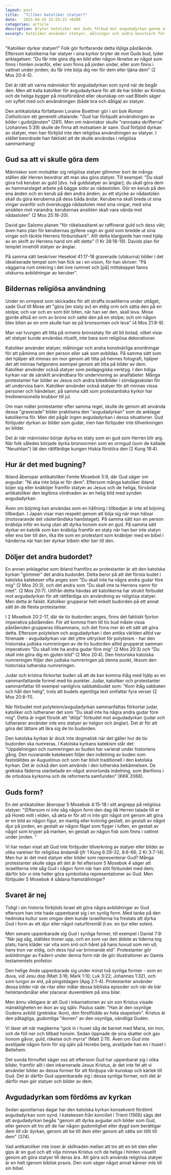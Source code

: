 ```yaml
---
layout: post
title:  "Tillber katoliker statyer?"
date:   2021-04-25 15:55:22 +0200
categories: article
description: Bryter katoliker mot Guds förbud mot avgudadyrkan genom att dyrka statyer? Vi sätter stopp för detta falska påstående en gång för alla.
excerpt: Katoliker använder statyer, målningar och andra konstverk för att påminna om den person eller sak som avbildas. På samma sätt som det hjälper att minnas sin mamma genom att titta på hennes fotografi, hjälper det att minnas helgonens exempel genom att titta på bilder av dem. Katoliker använder också statyer som undervisningsverktyg. I den tidiga kyrkan var de särskilt användbara för undervisning av analfabeter. 
---
```


"Katoliker dyrkar statyer!" Folk gör fortfarande detta löjliga påstående. Eftersom katolikerna har statyer i sina kyrkor bryter de mot Guds bud, lyder anklagelsen: "Du får inte göra dig en bild eller någon liknelse av något som finns i himlen ovanför, eller som finns på jorden under, eller som finns i vattnet under jorden; du får inte böja dig ner för dem eller tjäna dem" (2 Mos 20:4-5).

Det är rätt att varna människor för avgudadyrkan som synd när de begår den. Men att kalla katoliker för avgudadyrkare för att de har bilder av Kristus och de heliga bygger på missförstånd eller okunskap om vad Bibeln säger om syftet med och användningen (både bra och dåliga) av statyer.

Den antikatolska författaren Loraine Boettner gör i sin bok *Roman Catholicism* ett generellt uttalande: "Gud har förbjudit användningen av bilder i gudstjänsten" (281). Men om människor skulle "rannsaka skrifterna" (Johannes 5:39) skulle de finna att motsatsen är sann. Gud förbjöd dyrkan av statyer, men han förbjöd inte den religiösa användningen av statyer. I stället beordrade han faktiskt att de skulle användas i religiösa sammanhang!


## Gud sa att vi skulle göra dem

Människor som motsätter sig religiösa statyer glömmer bort de många ställen där Herren beordrar att man ska göra statyer. Till exempel: "Du skall göra två keruber av guld [dvs. två guldstatyer av änglar]; du skall göra dem av hammarslaget arbete på bägge sidor av nådastolen. Gör en kerub på den ena änden och en kerub på den andra änden; av ett stycke av nådastolen skall du göra keruberna på dess båda ändar. Keruberna skall breda ut sina vingar ovanför och överskugga nådastolen med sina vingar, med sina ansikten mot varandra; kerubernas ansikten skall vara vända mot nådastolen" (2 Mos 25:18-20).

David gav Salomo planen "för rökelsealtaret av raffinerat guld och dess vikt; även hans plan för kerubernas gyllene vagn av guld som bredde ut sina vingar och täckte Herrens förbundsark". Allt detta klargjorde han med hjälp av en skrift av Herrens hand om allt detta" (1 Kr 28:18-19). Davids plan för templet innehöll statyer av änglar.

På samma sätt beskriver Hesekiel 41:17-18 graverade (utskurna) bilder i det idealiserade tempel som han fick se i en vision, för han skriver: "På väggarna runt omkring i det inre rummet och [på] mittskeppet fanns utskurna avbildningar av keruber".

## Bildernas religiösa användning

Under en ormpest som skickades för att straffa israeliterna under uttåget, sade Gud till Mose att "göra [en staty av] en eldig orm och sätta den på en stolpe; och var och en som blir biten, när han ser den, skall leva. Mose gjorde alltså en orm av brons och satte den på en stolpe; och om någon blev biten av en orm skulle han se på bronsormen och leva" (4 Mos 21:8-9).

Man var tvungen att titta på ormens bronsstaty för att bli botad, vilket visar att statyer kunde användas rituellt, inte bara som religiösa dekorationer.

Katoliker använder statyer, målningar och andra konstnärliga anordningar för att påminna om den person eller sak som avbildas. På samma sätt som det hjälper att minnas sin mor genom att titta på hennes fotografi, hjälper det att minnas helgonens exempel genom att titta på bilder av dem. Katoliker använder också statyer som pedagogiska verktyg. I den tidiga kyrkan var de särskilt användbara för undervisning av analfabeter. Många protestanter har bilder av Jesus och andra bibelbilder i söndagsskolan för att undervisa barn. Katoliker använder också statyer för att minnas vissa personer och händelser, på samma sätt som protestantiska kyrkor har tredimensionella krubbor till jul.

Om man mäter protestanter efter samma regel, skulle de genom att använda dessa "graverade" bilder praktisera den "avgudadyrkan" som de anklagar katolikerna för. Men det pågår ingen avgudadyrkan i dessa situationer. Gud förbjuder dyrkan av bilder som gudar, men han förbjuder inte tillverkningen av bilder.

Det är när människor börjar dyrka en staty som en gud som Herren blir arg. När folk således började dyrka bronsormen som en ormgud (som de kallade "Neushtan") lät den rättfärdige kungen Hiskia förstöra den (2 Kung 18:4).

## Hur är det med bugning?

Ibland åberopar antikatoliker Femte Mosebok 5:9, där Gud säger om avgudar: "Ni ska inte böja er för dem". Eftersom många katoliker ibland böjer sig eller knäböjer framför statyer av Jesus och de heliga, förväxlar antikatoliker den legitima vördnaden av en helig bild med synden avgudadyrkan.

Även om böjning kan användas som en hållning i tillbedjan är inte all böjning tillbedjan. I Japan visar man respekt genom att böja sig när man hälsar (motsvarande det västerländska handslaget). På samma sätt kan en person knäböja inför en kung utan att dyrka honom som en gud. På samma sätt dyrkar en katolik som kan knäböja framför en staty när han ber inte statyn eller ens ber till den, lika lite som en protestant som knäböjer med en bibel i händerna när han ber dyrkar bibeln eller ber till den.


## Döljer det andra budordet?

En annan anklagelse som ibland framförs av protestanter är att den katolska kyrkan "gömmer" det andra budordet. Detta beror på att det första budet i katolska katekeser ofta anges som "Du skall inte ha några andra gudar före mig" (2 Mos 20:3), och det andra som "Du skall inte ta Herrens namn för intet". (2 Mos 20:7). Utifrån detta hävdas att katolikerna har strukit förbudet mot avgudadyrkan för att rättfärdiga sin användning av religiösa statyer. Men detta är falskt. Katoliker grupperar helt enkelt budorden på ett annat sätt än de flesta protestanter.

I 2 Mosebok 20:2-17, där de tio budorden anges, finns det faktiskt fjorton imperativa påståenden. För att komma fram till tio bud måste vissa påståenden grupperas tillsammans, och det finns mer än ett sätt att göra detta. Eftersom polyteism och avgudadyrkan i den antika världen alltid var förenade - avgudadyrkan var det yttre uttrycket för polyteism - har den historiska judiska numreringen av de tio budorden alltid grupperat samman imperativen "Du skall inte ha andra gudar före mig" (2 Mos 20:3) och "Du skall inte göra dig en gjuten bild" (2 Mos 20:4). Den historiska katolska numreringen följer den judiska numreringen på denna punkt, liksom den historiska lutherska numreringen.

Judar och kristna förkortar buden så att de kan komma ihåg med hjälp av en sammanfattande formel med tio punkter. Judar, katoliker och protestanter sammanfattar till exempel vanligtvis sabbatsbudet som: "Kom ihåg sabbaten och håll den helig", trots att budets egentliga text omfattar fyra verser (2 Mos 20:8-11).

När förbudet mot polyteism/avgudadyrkan sammanfattas förkortar judar, katoliker och lutheraner det som "Du skall inte ha några andra gudar före mig". Detta är inget försök att "dölja" förbudet mot avgudadyrkan (judar och lutheraner använder inte ens statyer av helgon och änglar). Det är för att göra det lättare att lära sig de tio budorden.

Den katolska kyrkan är dock inte dogmatisk när det gäller hur de tio budorden ska numreras. I Katolska kyrkans katekism står det: "Uppdelningen och numreringen av buden har varierat under historiens gång. Den nuvarande katekesen följer den indelning av buden som fastställdes av Augustinus och som har blivit traditionell i den katolska kyrkan. Det är också den som används i den lutherska bekännelsen. De grekiska fäderna utarbetade en något annorlunda indelning, som återfinns i de ortodoxa kyrkorna och de reformerta samfunden" (KKK 2066).

## Guds form?

En del antikatoliker åberopar 5 Mosebok 4:15-18 i sitt angrepp på religiösa statyer: "[Eftersom ni inte såg någon form den dag då Herren talade till er på Horeb mitt i elden, så akta er för att ni inte gör något ont genom att göra er en bild av någon figur, en manlig eller kvinnlig gestalt, en gestalt av något djur på jorden, en gestalt av någon fågel som flyger i luften, en gestalt av något som kryper på marken, en gestalt av någon fisk som finns i vattnet under jorden. "

Vi har redan visat att Gud inte förbjuder tillverkning av statyer eller bilder av olika varelser för religiösa ändamål (jfr 1 Kung 6:29-32, 8:6-66; 2 Kr 3:7-14). Men hur är det med statyer eller bilder som representerar Gud? Många protestanter skulle säga att det är fel eftersom 5 Mosebok 4 säger att israeliterna inte såg Gud i någon form när han slöt förbundet med dem; därför bör vi inte heller göra symboliska representationer av Gud. Men förbjuder 5 Mosebok 4 sådana framställningar?


## Svaret är nej

Tidigt i sin historia förbjöds Israel att göra några avbildningar av Gud eftersom han inte hade uppenbarat sig i en synlig form. Med tanke på den hedniska kultur som omgav dem kunde israeliterna ha frestats att dyrka Gud i form av ett djur eller något naturföremål (t.ex. en tjur eller solen).

Men senare uppenbarade sig Gud i synliga former, till exempel i Daniel 7:9: "När jag såg, ställdes troner upp, och en som var den äldste av tiderna tog plats; hans kläder var vita som snö och håret på hans huvud som ren ull; hans tron var eldig, och dess hjul var brinnande eld". Protestanter gör avbildningar av Fadern under denna form när de gör illustrationer av Gamla testamentets profetior.

Den helige Ande uppenbarade sig under minst två synliga former - som en duva, vid Jesu dop (Matt 3:16; Mark 1:10; Luk 3:22; Johannes 1:32), och som tungor av eld, på pingstdagen (Apg 2:1-4). Protestanter använder dessa bilder när de ritar eller målar dessa bibliska episoder och när de bär helsktandsnålar eller placerar duvemblem på sina bilar.

Men ännu viktigare är att Gud i inkarnationen av sin son Kristus visade mänskligheten en ikon av sig själv. Paulus sade: "Han är den osynlige Gudens avbild (grekiska: ikon), den förstfödde av hela skapelsen". Kristus är den påtagliga, gudomliga "ikonen" av den osynliga, oändliga Guden.

Vi läser att när magikerna "gick in i huset såg de barnet med Maria, sin mor, och de föll ner och tillbad honom. Sedan öppnade de sina skatter och gav honom gåvor, guld, rökelse och myrra" (Matt 2:11). Även om Gud inte avslöjade någon form för sig själv på Horebs berg, avslöjade han en i huset i Betlehem.

Det sunda förnuftet säger oss att eftersom Gud har uppenbarat sig i olika bilder, framför allt i den inkarnerade Jesus Kristus, är det inte fel att vi använder bilder av dessa former för att fördjupa vår kunskap och kärlek till Gud. Det är därför Gud uppenbarade sig i dessa synliga former, och det är därför man gör statyer och bilder av dem.

## Avgudadyrkan som fördöms av kyrkan

Sedan apostlarnas dagar har den katolska kyrkan konsekvent fördömt avgudadyrkan som synd. I katekesen från konciliet i Trient (1566) sägs det att avgudadyrkan begås "genom att dyrka avgudar och bilder som Gud, eller genom att tro att de har någon gudomlighet eller dygd som berättigar dem till vår dyrkan, genom att be till dem eller genom att sätta sin tillit till dem" (374).

Vad antikatoliker inte inser är skillnaden mellan att tro att en bit sten eller gips är en gud och att vilja minnas Kristus och de heliga i himlen visuellt genom att göra statyer till deras ära. Att göra och använda religiösa statyer är en helt igenom biblisk praxis. Den som säger något annat känner inte till sin bibel.